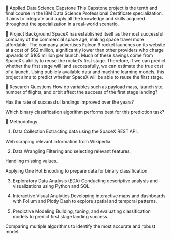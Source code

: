🚀 Applied Data Science Capstone
This Capstone project is the tenth and final course in the IBM Data Science Professional Certificate specialization. It aims to integrate and apply all the knowledge and skills acquired throughout the specialization in a real-world scenario.

📄 Project Background
SpaceX has established itself as the most successful company of the commercial space age, making space travel more affordable. The company advertises Falcon 9 rocket launches on its website at a cost of $62 million, significantly lower than other providers who charge upwards of $165 million per launch. Much of these savings come from SpaceX’s ability to reuse the rocket’s first stage. Therefore, if we can predict whether the first stage will land successfully, we can estimate the true cost of a launch. Using publicly available data and machine learning models, this project aims to predict whether SpaceX will be able to reuse the first stage.

📄 Research Questions
How do variables such as payload mass, launch site, number of flights, and orbit affect the success of the first stage landing?

Has the rate of successful landings improved over the years?

Which binary classification algorithm performs best for this prediction task?

📄 Methodology
1. Data Collection
Extracting data using the SpaceX REST API.

Web scraping relevant information from Wikipedia.

2. Data Wrangling
Filtering and selecting relevant features.

Handling missing values.

Applying One Hot Encoding to prepare data for binary classification.

3. Exploratory Data Analysis (EDA)
Conducting descriptive analysis and visualizations using Python and SQL.

4. Interactive Visual Analytics
Developing interactive maps and dashboards with Folium and Plotly Dash to explore spatial and temporal patterns.

5. Predictive Modeling
Building, tuning, and evaluating classification models to predict first stage landing success.

Comparing multiple algorithms to identify the most accurate and robust model.

